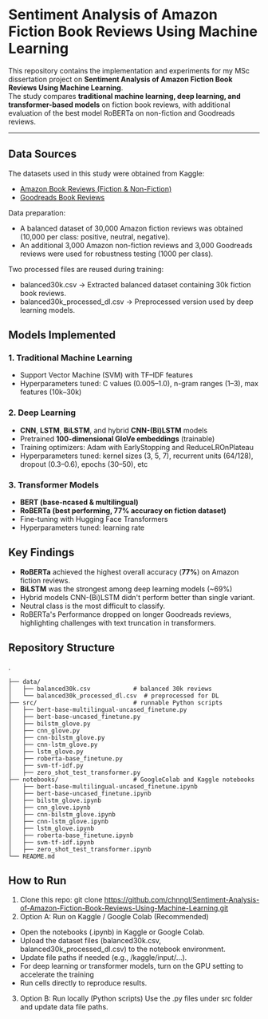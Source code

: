 # Sentiment Analysis of Amazon Fiction Book Reviews Using Machine Learning

This repository contains the implementation and experiments for my MSc dissertation project on **Sentiment Analysis of Amazon Fiction Book Reviews Using Machine Learning**.  
The study compares **traditional machine learning, deep learning, and transformer-based models** on fiction book reviews, with additional evaluation of the best model RoBERTa on non-fiction and Goodreads reviews.

---

## Data Sources

The datasets used in this study were obtained from Kaggle:

- [Amazon Book Reviews (Fiction & Non-Fiction)](https://www.kaggle.com/datasets/mohamedbakhet/amazon-books-reviews/data)  
- [Goodreads Book Reviews](https://www.kaggle.com/datasets/dk123891/books-dataset-goodreadsmay-2024)


Data preparation:

- A balanced dataset of 30,000 Amazon fiction reviews was obtained (10,000 per class: positive, neutral, negative).
- An additional 3,000 Amazon non-fiction reviews and 3,000 Goodreads reviews were used for robustness testing (1000 per class).

Two processed files are reused during training:
- balanced30k.csv → Extracted balanced dataset containing 30k fiction book reviews.
- balanced30k_processed_dl.csv → Preprocessed version used by deep learning models.

## Models Implemented

### 1. Traditional Machine Learning
- Support Vector Machine (SVM) with TF–IDF features
- Hyperparameters tuned: C values (0.005–1.0), n-gram ranges (1–3), max features (10k–30k)

### 2. Deep Learning
- **CNN**, **LSTM**, **BiLSTM**, and hybrid **CNN-(Bi)LSTM** models  
- Pretrained **100-dimensional GloVe embeddings** (trainable)  
- Training optimizers: Adam with EarlyStopping and ReduceLROnPlateau
- Hyperparameters tuned: kernel sizes (3, 5, 7), recurrent units (64/128), dropout (0.3–0.6), epochs (30–50), etc  

### 3. Transformer Models
- **BERT (base-ncased & multilingual)**  
- **RoBERTa (best performing, 77% accuracy on fiction dataset)**  
- Fine-tuning with Hugging Face Transformers
- Hyperparameters tuned: learning rate

 ## Key Findings
- **RoBERTa** achieved the highest overall accuracy (**77%**) on Amazon fiction reviews.  
- **BiLSTM** was the strongest among deep learning models (~69%)
- Hybrid models CNN-(Bi)LSTM didn't perform better than single variant.  
- Neutral class is the most difficult to classify.  
- RoBERTa's Performance dropped on longer Goodreads reviews, highlighting challenges with text truncation in transformers.  

## Repository Structure
.
```
├── data/                          
│   ├── balanced30k.csv            # balanced 30k reviews 
│   └── balanced30k_processed_dl.csv  # preprocessed for DL
├── src/                           # runnable Python scripts
│   ├── bert-base-multilingual-uncased_finetune.py
│   ├── bert-base-uncased_finetune.py
│   ├── bilstm_glove.py
│   ├── cnn_glove.py
│   ├── cnn-bilstm_glove.py
│   ├── cnn-lstm_glove.py
│   ├── lstm_glove.py
│   ├── roberta-base_finetune.py
│   ├── svm-tf-idf.py
│   ├── zero_shot_test_transformer.py
├── notebooks/                     # GoogleColab and Kaggle notebooks
│   ├── bert-base-multilingual-uncased_finetune.ipynb
│   ├── bert-base-uncased_finetune.ipynb
│   ├── bilstm_glove.ipynb
│   ├── cnn_glove.ipynb
│   ├── cnn-bilstm_glove.ipynb
│   ├── cnn-lstm_glove.ipynb
│   ├── lstm_glove.ipynb
│   ├── roberta-base_finetune.ipynb
│   ├── svm-tf-idf.ipynb
│   ├── zero_shot_test_transformer.ipynb
└── README.md
```

## How to Run
1. Clone this repo:
   git clone https://github.com/chnngl/Sentiment-Analysis-of-Amazon-Fiction-Book-Reviews-Using-Machine-Learning.git
2. Option A: Run on Kaggle / Google Colab (Recommended)
- Open the notebooks (.ipynb) in Kaggle or Google Colab.
- Upload the dataset files (balanced30k.csv, balanced30k_processed_dl.csv) to the notebook environment.
- Update file paths if needed (e.g., /kaggle/input/...).
- For deep learning or transformer models, turn on the GPU setting to accelerate the training
- Run cells directly to reproduce results.
3. Option B: Run locally (Python scripts)
   Use the .py files under src folder and update data file paths.
